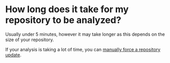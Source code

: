 # How long does it take for my repository to be analyzed?

Usually under 5 minutes, however it may take longer as this depends on the size of your repository.

If your analysis is taking a lot of time, you can [manually force a repository update](../repositories/how-do-i-manually-force-a-repository-update.md).
